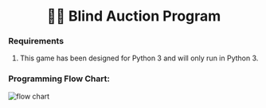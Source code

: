 <div align="center"> <h1 align="center"> 👨‍⚖ Blind Auction Program </h1> </div>

### Requirements
1.	This game has been designed for Python 3 and will only run in Python 3.

### Programming Flow Chart:
![flow chart](https://github.com/aribasyeda/blind_auction/blob/main/flow_chart_programming.png)
